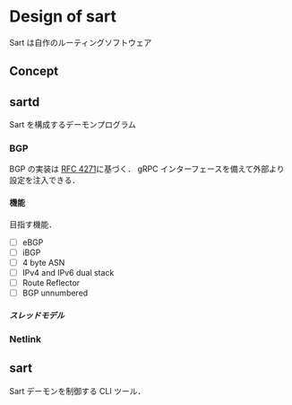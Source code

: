 # Design of sart

Sart は自作のルーティングソフトウェア

## Concept

## sartd

Sart を構成するデーモンプログラム

### BGP

BGP の実装は [RFC 4271](https://www.rfc-editor.org/rfc/rfc4271)に基づく．
gRPC インターフェースを備えて外部より設定を注入できる．

#### 機能

目指す機能．
- [ ] eBGP
- [ ] iBGP
- [ ] 4 byte ASN
- [ ] IPv4 and IPv6 dual stack
- [ ] Route Reflector
- [ ] BGP unnumbered

##### スレッドモデル

### Netlink



## sart

Sart デーモンを制御する CLI ツール．

